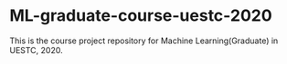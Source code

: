 # ML-graduate-course-uestc-2020

This is the course project repository for Machine Learning(Graduate) in UESTC, 2020.
